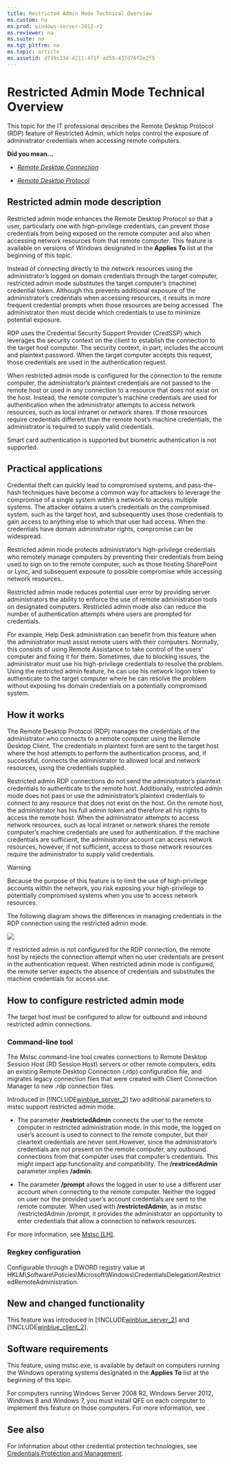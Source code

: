 ```yaml
---
title: Restricted Admin Mode Technical Overview
ms.custom: na
ms.prod: windows-server-2012-r2
ms.reviewer: na
ms.suite: na
ms.tgt_pltfrm: na
ms.topic: article
ms.assetid: d739c33d-4211-4f1f-ad59-437d76f2e2f5
---
```

# Restricted Admin Mode Technical Overview
This topic for the IT professional describes the Remote Desktop Protocol \(RDP\) feature of Restricted Admin, which helps control the exposure of administrator credentials when accessing remote computers.  
  
**Did you mean…**  
  
-   *[Remote Desktop Connection](http://technet.microsoft.com/library/cc772051.aspx)*  
  
-   *[Remote Desktop Protocol](http://msdn.microsoft.com/library/aa383015.aspx)*  
  
## <a name="BKMK_OVER"></a>Restricted admin mode description  
Restricted admin mode enhances the Remote Desktop Protocol so that a user, particularly one with high\-privilege credentials, can prevent those credentials from being exposed on the remote computer and also when accessing network resources from that remote computer. This feature is available on versions of Windows designated in the **Applies To** list at the beginning of this topic.  
  
Instead of connecting directly to the network resources using the administrator’s logged on domain credentials through the target computer, restricted admin mode substitutes the target computer’s \(machine\) credential token. Although this prevents additional exposure of the administrator’s credentials when accessing resources, it results in more frequent credential prompts when those resources are being accessed. The administrator then must decide which credentials to use to minimize potential exposure.  
  
RDP uses the Credential Security Support Provider \(CredSSP\) which leverages the security context on the client to establish the connection to the target host computer. The security context, in part, includes the account and plaintext password. When the target computer accepts this request, those credentials are used in the authentication request.  
  
When restricted admin mode is configured for the connection to the remote computer, the administrator’s plaintext credentials are not passed to the remote host or used in any connection to a resource that does not exist on the host. Instead, the remote computer’s machine credentials are used for authentication when the administrator attempts to access network resources, such as local intranet or network shares. If those resources require credentials different than the remote host’s machine credentials, the administrator is required to supply valid credentials.  
  
Smart card authentication is supported but biometric authentication is not supported.  
  
## <a name="BKMK_APP"></a>Practical applications  
Credential theft can quickly lead to compromised systems, and pass\-the\-hash techniques have become a common way for attackers to leverage the compromise of a single system within a network to access multiple systems. The attacker obtains a user’s credentials on the compromised system, such as the target host, and subsequently uses those credentials to gain access to anything else to which that user had access. When the credentials have domain administrator rights, compromise can be widespread.  
  
Restricted admin mode protects administrator’s high\-privilege credentials who remotely manage computers by preventing their credentials from being used to sign on to the remote computer, such as those hosting SharePoint or Lync, and subsequent exposure  to possible compromise while accessing network resources..  
  
Restricted admin mode reduces potential user error by providing server administrators the ability to enforce the use of remote administration tools on designated computers. Restricted admin mode also can reduce the number of authentication attempts where users are prompted for credentials.  
  
For example, Help Desk administration can benefit from this feature when the administrator must assist remote users with their computers. Normally, this consists of using Remote Assistance to take control of the users’ computer and fixing it for them. Sometimes, due to blocking issues, the administrator must use his high\-privilege credentials to resolve the problem. Using the restricted admin feature, he can use his network logon token to authenticate to the target computer where he can resolve the problem without exposing his domain credentials on a potentially compromised system.  
  
## How it works  
The Remote Desktop Protocol \(RDP\) manages the credentials of the administrator who connects to a remote computer using the Remote Desktop Client. The credentials in plaintext form are sent to the target host where the host attempts to perform the authentication process, and, if successful, connects the administrator to allowed local and network resources, using the credentials supplied.  
  
Restricted admin RDP connections do not send the administrator’s plaintext credentials to authenticate to the remote host. Additionally, restricted admin mode does not pass or use the administrator’s plaintext credentials to connect to any resource that does not exist on the host. On the remote host, the administrator has his full admin token and therefore all his rights to access the remote host. When the administrator attempts to access network resources, such as local intranet or network shares the remote computer’s machine credentials are used for authentication. If the machine credentials are sufficient, the administrator account can access network resources, however, if not sufficient, access to those network resources require the administrator to supply valid credentials.  
  
> [!WARNING]  
> Because the purpose of this feature is to limit the use of high\-privilege accounts within the network, you risk exposing your high\-privilege to potentially compromised systems when you use to access network resources.  
  
The following diagram shows the differences in managing credentials in the RDP connection using the restricted admin mode.  
  
![](../Image/CredsProtect_RestrictedAdminMode.jpg)  
  
If restricted admin is not configured for the RDP connection, the remote host by rejects the connection attempt when no user credentials are present in the authentication request. When restricted admin mode is configured, the remote server expects the absence of credentials and substitutes the machine credentials for access use.  
  
## How to configure restricted admin mode  
The target host must be configured to allow for outbound and inbound restricted admin connections.  
  
### Command\-line tool  
The Mstsc command\-line tool creates connections to Remote Desktop Session Host \(RD Session Host\) servers or other remote computers, edits an existing Remote Desktop Connection \(.rdp\) configuration file, and migrates legacy connection files that were created with Client Connection Manager to new .rdp connection files.  
  
Introduced in [!INCLUDE[winblue_server_2](../Token/winblue_server_2_md.md)] two additional parameters to mstsc support restricted admin mode.  
  
-   The parameter **\/restrictedAdmin** connects the user to the remote computer in restricted administration mode. In this mode, the logged on user’s account is used to connect to the remote computer, but their cleartext credentials are never sent.However, since the administrator’s credentials are not present on the remote computer, any outbound connections from that computer uses that computer’s credentials. This might impact app functionality and compatibility. The **\/restricedAdmin** parameter implies **\/admin**.  
  
-   The parameter **\/prompt** allows the logged in user to use a different user account when connecting to the remote computer. Neither the logged on user nor the provided user’s account credentials are sent to the remote computer. When used with **\/restrictedAdmin**, as in mstsc \/restrictedAdmin \/prompt, it provides the administrator an opportunity to enter credentials that allow a connection to network resources.  
  
For more information, see [Mstsc \[LH\]](../Topic/Mstsc.md).  
  
### Regkey configuration  
Configurable through a DWORD registry value at HKLM\\Software\\Policies\\Microsoft\\Windows\\CredentialsDelegation\\RestrictedRemoteAdministration.  
  
## <a name="BKMK_NEW"></a>New and changed functionality  
This feature was introduced in [!INCLUDE[winblue_server_2](../Token/winblue_server_2_md.md)] and [!INCLUDE[winblue_client_2](../Token/winblue_client_2_md.md)].  
  
## <a name="BKMK_SOFT"></a>Software requirements  
This feature, using mstsc.exe, is available by default on computers running the Windows operating systems designated in the **Applies To** list at the beginning of this topic.  
  
For computers running Windows Server 2008 R2, Windows Server 2012, Windows 8 and Windows 7, you must install QFE <number> on each computer to implement this feature on those computers. For more information, see <link>.  
  
## <a name="BKMK_LINKS"></a>See also  
For information about other credential protection technologies, see [Credentials Protection and Management](../Topic/Credentials-Protection-and-Management.md).  
  
